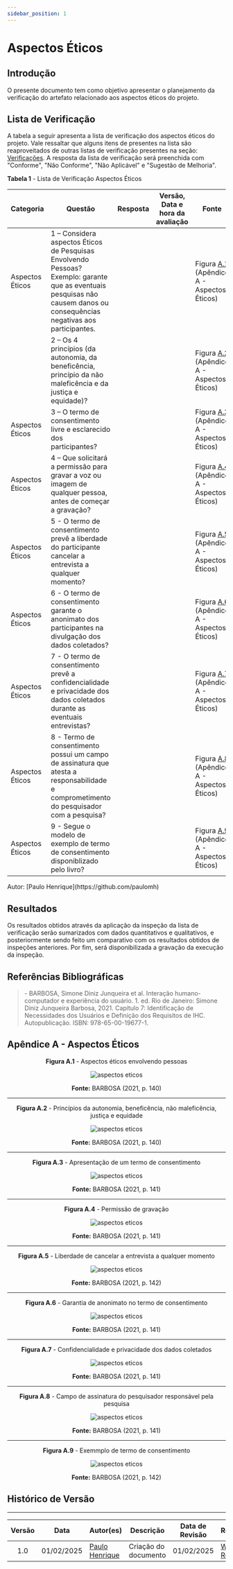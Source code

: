 ```yaml
---
sidebar_position: 1
---
```


# Aspectos Éticos

## Introdução

O presente documento tem como objetivo apresentar o planejamento da verificação do artefato relacionado aos aspectos éticos do projeto.

## Lista de Verificação

A tabela a seguir apresenta a lista de verificação dos aspectos éticos do projeto. Vale ressaltar que alguns itens de presentes na lista são reaproveitados de outras listas de verificação presentes na seção: [Verificações](/docs/category/verificações). A resposta da lista de verificação será preenchida com "Conforme", "Não Conforme", "Não Aplicável" e "Sugestão de Melhoria". 

<p style={{ textAlign: 'center', fontSize: '18px' }}><b>Tabela 1</b> - Lista de Verificação Aspectos Éticos</p>

| Categoria | Questão | Resposta | Versão, Data e hora da avaliação | Fonte | Autor(es) |
|-----------|---------|----------|----------------------------------|-------|-----------|
| Aspectos Éticos | 1 – Considera aspectos Éticos de Pesquisas Envolvendo Pessoas? Exemplo: garante que as eventuais pesquisas não causem danos ou consequências negativas aos participantes. |          |          |  Figura [A.1](./planejAspectosEticos.md#apêndice-a) (Apêndice A - Aspectos Éticos) | [Necivaldo Amaral](https://github.com/junioramaral22) e [Paulo Henrique](https://github.com/paulomh) |
|           | 2 – Os 4 princípios (da autonomia, da beneficência, princípio da não maleficência e da justiça e equidade)?  |   |           |  Figura [A.2](./planejAspectosEticos.md#apêndice-a) (Apêndice A - Aspectos Éticos) | [Necivaldo Amaral](https://github.com/junioramaral22) e [Paulo Henrique](https://github.com/paulomh) |
| Aspectos Éticos | 3 – O termo de consentimento livre e esclarecido dos participantes?  |          |                                  |  Figura [A.3](./planejAspectosEticos.md#apêndice-a) (Apêndice A - Aspectos Éticos) | [Necivaldo Amaral](https://github.com/junioramaral22) e [Paulo Henrique](https://github.com/paulomh) |
| Aspectos Éticos | 4 – Que solicitará a permissão para gravar a voz ou imagem de qualquer pessoa, antes de começar a gravação? |          |                                  | Figura [A.4](./planejAspectosEticos.md#apêndice-a) (Apêndice A - Aspectos Éticos) | [Weverton Rodrigues](https://github.com/vevetin) e [Rodrigo Ferreira](https://github.com/rodwendrel)  |
| Aspectos Éticos | 5 - O termo de consentimento prevê a liberdade do participante cancelar a entrevista a qualquer momento?        |          |                                  | Figura [A.5](./planejAspectosEticos.md#apêndice-a) (Apêndice A - Aspectos Éticos) | [Weverton Rodrigues](https://github.com/vevetin) e [Rodrigo Ferreira](https://github.com/rodwendrel)  |
| Aspectos Éticos | 6 - O termo de consentimento garante o anonimato dos participantes na divulgação dos dados coletados?  |          |                                  |  Figura [A.6](./planejAspectosEticos.md#apêndice-a) (Apêndice A - Aspectos Éticos) | [Weverton Rodrigues](https://github.com/vevetin) e [Rodrigo Ferreira](https://github.com/rodwendrel)  |
| Aspectos Éticos | 7 - O termo de consentimento prevê a confidencialidade e privacidade dos dados coletados durante as eventuais entrevistas?        |          |                                  | Figura [A.7](./planejAspectosEticos.md#apêndice-a) (Apêndice A - Aspectos Éticos) | [Paulo Henrique](https://github.com/paulomh) e [Weverton Rodrigues](https://github.com/vevetin) |
| Aspectos Éticos | 8 - Termo de consentimento possui um campo de assinatura que atesta a responsabilidade e comprometimento do pesquisador com a pesquisa?        |          |                                  |  Figura [A.8](./planejAspectosEticos.md#apêndice-a) (Apêndice A - Aspectos Éticos) | [Rodrigo Ferreira](https://github.com/rodwendrel) e [Necivaldo Amaral](https://github.com/junioramaral22) |
| Aspectos Éticos | 9 - Segue o modelo de exemplo de termo de consentimento disponiblizado pelo livro? |          |                                  |  Figura [A.9](./planejAspectosEticos.md#apêndice-a) (Apêndice A - Aspectos Éticos) | [Rodrigo Ferreira](https://github.com/rodwendrel) e [Necivaldo Amaral](https://github.com/junioramaral22) |


<p style={{ textAlign: 'center', fontSize: '17px' }}>Autor: [Paulo Henrique](https://github.com/paulomh) </p>

## Resultados

Os resultados obtidos através da aplicação da inspeção da lista de verificação serão sumarizados com dados quantitativos e qualitativos, e posteriormente sendo feito um comparativo com os resultados obtidos de inspeções anteriores. Por fim, será disponibilizada a gravação da execução da inspeção.

## Referências Bibliográficas

> \- BARBOSA, Simone Diniz Junqueira et al. Interação humano-computador e experiência do usuário. 1. ed. Rio de Janeiro: Simone Diniz Junqueira Barbosa, 2021. Capítulo 7: Identificação de Necessidades dos Usuários e Definição dos Requisitos de IHC.  Autopublicação. ISBN: 978-65-00-19677-1.

## Apêndice A - Aspectos Éticos

<center>

<p style={{ textAlign: 'center', fontSize: '18px' }}><b>Figura A.1</b> - Aspectos éticos envolvendo pessoas</p>

![aspectos eticos](../../assets/q1AspectosEticos.png)

<p style={{ textAlign: 'center', fontSize: '18px' }}><b>Fonte:</b> BARBOSA (2021, p. 140)</p>

</center>

---

<center>

<p style={{ textAlign: 'center', fontSize: '18px' }}><b>Figura A.2</b> - Princípios da autonomia, beneficência, não maleficência, justiça e equidade</p>

![aspectos eticos](../../assets/q2AspectosEticos.png)

<p style={{ textAlign: 'center', fontSize: '18px' }}><b>Fonte:</b> BARBOSA (2021, p. 140)</p>

</center>

---

<center>

<p style={{ textAlign: 'center', fontSize: '18px' }}><b>Figura A.3</b> - Apresentação de um termo de consentimento</p>

![aspectos eticos](../../assets/q3AspectosEticos.png)

<p style={{ textAlign: 'center', fontSize: '18px' }}><b>Fonte:</b> BARBOSA (2021, p. 141)</p>

</center>

---

<center>

<p style={{ textAlign: 'center', fontSize: '18px' }}><b>Figura A.4</b> - Permissão de gravação</p>

![aspectos eticos](../../assets/q4AspectosEticos.png)

<p style={{ textAlign: 'center', fontSize: '18px' }}><b>Fonte:</b> BARBOSA (2021, p. 141)</p>

</center>

---

<center>

<p style={{ textAlign: 'center', fontSize: '18px' }}><b>Figura A.5</b> - Liberdade de cancelar a entrevista a qualquer momento</p>

![aspectos eticos](../../assets/q5AspectosEticos.png)

<p style={{ textAlign: 'center', fontSize: '18px' }}><b>Fonte:</b> BARBOSA (2021, p. 142)</p>

</center>

---

<center>

<p style={{ textAlign: 'center', fontSize: '18px' }}><b>Figura A.6</b> - Garantia de anonimato no termo de consentimento</p>

![aspectos eticos](../../assets/q6AspectosEticos.png)

<p style={{ textAlign: 'center', fontSize: '18px' }}><b>Fonte:</b> BARBOSA (2021, p. 141)</p>

</center>

---

<center>

<p style={{ textAlign: 'center', fontSize: '18px' }}><b>Figura A.7</b> - Confidencialidade e privacidade dos dados coletados</p>

![aspectos eticos](../../assets/q7AspectosEticos.png)

<p style={{ textAlign: 'center', fontSize: '18px' }}><b>Fonte:</b> BARBOSA (2021, p. 141)</p>

</center>

---

<center>

<p style={{ textAlign: 'center', fontSize: '18px' }}><b>Figura A.8</b> - Campo de assinatura do pesquisador responsável pela pesquisa</p>

![aspectos eticos](../../assets/q8AspectosEticos.png)

<p style={{ textAlign: 'center', fontSize: '18px' }}><b>Fonte:</b> BARBOSA (2021, p. 141)</p>

</center>

---

<center>

<p style={{ textAlign: 'center', fontSize: '18px' }}><b>Figura A.9</b> - Exemmplo de termo de consentimento</p>

![aspectos eticos](../../assets/q9AspectosEticos.png)

<p style={{ textAlign: 'center', fontSize: '18px' }}><b>Fonte:</b> BARBOSA (2021, p. 142)</p>

</center>



## Histórico de Versão
---
| Versão | Data | Autor(es) | Descrição | Data de Revisão | Revisor(es) |
|:---:|:---:|---|---|:---:|---|
| 1.0 | 01/02/2025 | [Paulo Henrique](https://github.com/paulomh) | Criação do documento | 01/02/2025 | [Weverton Rodrigues](https://github.com/vevetin) |